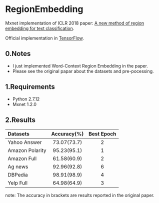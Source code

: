 # RegionEmbedding
Mxnet implementation of ICLR 2018 paper: [A new method of region embedding for text classification](https://openreview.net/forum?id=BkSDMA36Z).

Official implementation in [TensorFlow](https://github.com/text-representation/local-context-unit).

## 0.Notes

- I just implemented Word-Context Region Embedding in the paper.
- Please see the original papar about the datasets and pre-pocessing.
## 1.Requirements

- Python 2.7.12 
- Mxnet 1.2.0
## 2.Results

|Datasets| Accuracy(%)|Best Epoch|
| :-- | :--: | :--: |
|Yahoo Answer|73.07(73.7)|2|
|Amazon Polarity|95.23(95.1)|1|
|Amazon Full|61.58(60.9)|2|
|Ag news| 92.96(92.8)|6|
|DBPedia|98.91(98.9)|4|
|Yelp Full| 64.98(64.9)|3|

note: The accuracy in brackets are results reported in the original paper.
